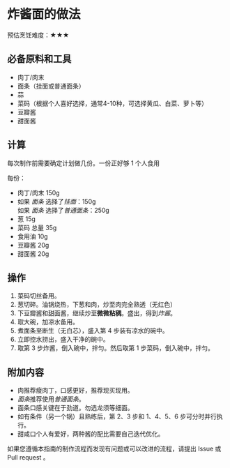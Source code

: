 # 炸酱面的做法

预估烹饪难度：★★★

## 必备原料和工具

* 肉丁/肉末
* 面条（挂面或普通面条）
* 蒜
* 菜码（根据个人喜好选择，通常4-10种，可选择黄瓜、白菜、萝卜等）
* 豆瓣酱
* 甜面酱

## 计算

每次制作前需要确定计划做几份。一份正好够 1 个人食用

每份：

* 肉丁/肉末 150g
* 如果 *面条* 选择了*挂面*：150g  
  如果 *面条* 选择了*普通面条*：250g
* 葱 15g
* 菜码 总量 35g
* 食用油 10g
* 豆瓣酱 20g
* 甜面酱 20g

## 操作

1. 菜码切丝备用。
2. 葱切碎。油锅烧热，下葱和肉，炒至肉完全熟透（无红色）
3. 下豆瓣酱和甜面酱，继续炒至**微微粘稠**。盛出，得到*炸酱*。
4. 取大碗，加凉水备用。
5. 煮面条至断生（无白芯），盛入第 4 步装有凉水的碗中。
6. 立即控水捞出，盛入干净的碗中。
7. 取第 3 步炸酱，倒入碗中，拌匀。然后取第 1 步菜码，倒入碗中，拌匀。

## 附加内容

* 肉推荐瘦肉丁，口感更好，推荐现买现用。
* *面条*推荐使用*普通面条*。
* 面条口感关键在于劲道。勿选龙须等细面。
* 如有条件（另一个锅）且熟练后，第 2、3 步和 1、4、5、6 步可分时并行执行。
* 甜咸口个人有爱好，两种酱的配比需要自己迭代优化。

如果您遵循本指南的制作流程而发现有问题或可以改进的流程，请提出 Issue 或 Pull request 。
